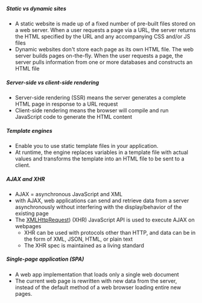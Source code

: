 ##### Static vs dynamic sites
- A static website is made up of a fixed number of pre-built files stored on a web server. When a user requests a page via a URL, the server returns the HTML specified by the URL and any accompanying CSS and/or JS files
- Dynamic websites don't store each page as its own HTML file. The web server builds pages on-the-fly. When the user requests a page, the server pulls information from one or more databases and constructs an HTML file


##### Server-side vs client-side rendering
- Server-side rendering (SSR) means the server generates a complete HTML page in response to a URL request
- Client-side rendering means the browser will compile and run JavaScript code to generate the HTML content


##### Template engines
- Enable you to use static template files in your application.
- At runtime, the engine replaces variables in a template file with actual values and transforms the template into an HTML file to be sent to a client.


##### AJAX and XHR
- AJAX = asynchronous JavaScript and XML
- with AJAX, web applications can send and retrieve data from a server asynchronously without interfering with the display/behavior of the existing page
- The [XMLHttpRequest](https://developer.mozilla.org/en-US/docs/Web/API/XMLHttpRequest/Using_XMLHttpRequest)) (XHR) JavaScript API is used to execute AJAX on webpages
	- XHR can be used with protocols other than HTTP, and data can be in the form of XML, JSON, HTML, or plain text
	- The XHR spec is maintained as a living standard


##### Single-page application (SPA)
- A web app implementation that loads only a single web document
- The current web page is rewritten with new data from the server, instead of the default method of a web browser loading entire new pages.